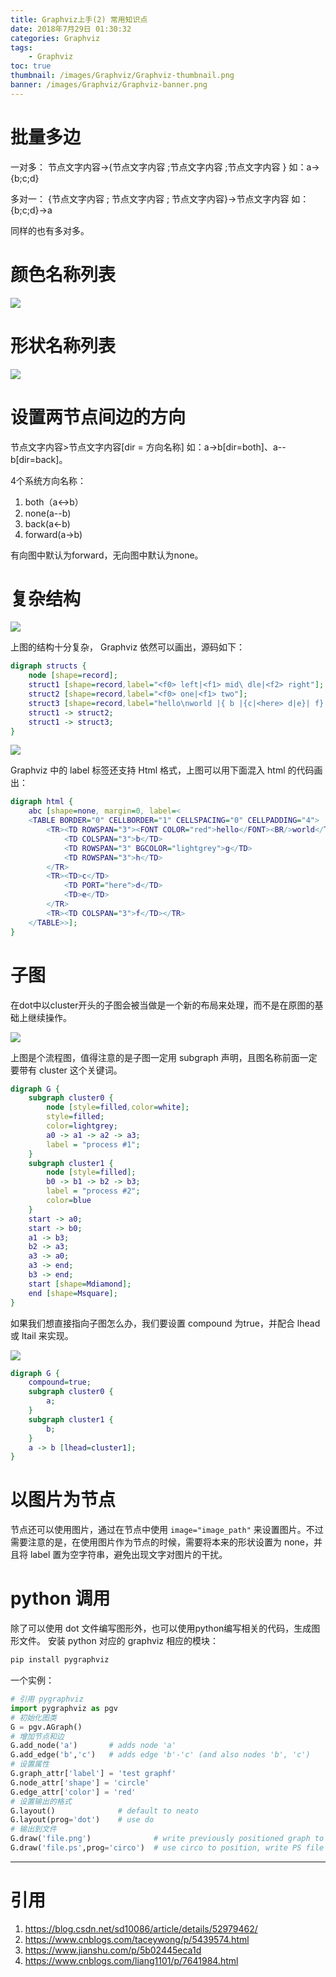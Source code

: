 ```yaml
---
title: Graphviz上手(2) 常用知识点
date: 2018年7月29日 01:30:32
categories: Graphviz
tags: 
    - Graphviz
toc: true
thumbnail: /images/Graphviz/Graphviz-thumbnail.png
banner: /images/Graphviz/Graphviz-banner.png
---
```


# 批量多边

一对多：
 节点文字内容->{节点文字内容 ;节点文字内容 ;节点文字内容 }
 如：a->{b;c;d}

多对一：
{节点文字内容 ; 节点文字内容 ; 节点文字内容}->节点文字内容
如：{b;c;d}->a

同样的也有多对多。

# 颜色名称列表

![](\images\Graphviz\GetStart-2-1.png)

# 形状名称列表

![](\images\Graphviz\GetStart-2-2.png)

# 设置两节点间边的方向

节点文字内容>节点文字内容[dir = 方向名称]
如：a->b[dir=both]、a--b[dir=back]。

4个系统方向名称：
1. both（a<->b）
2. none(a--b)
3. back(a<-b)
4. forward(a->b)

有向图中默认为forward，无向图中默认为none。

# 复杂结构

![](\images\Graphviz\GetStart-2-3.png)

上图的结构十分复杂， Graphviz 依然可以画出，源码如下：

```dot
digraph structs {
    node [shape=record];
    struct1 [shape=record,label="<f0> left|<f1> mid\ dle|<f2> right"];
    struct2 [shape=record,label="<f0> one|<f1> two"];
    struct3 [shape=record,label="hello\nworld |{ b |{c|<here> d|e}| f}| g | h"];
    struct1 -> struct2;
    struct1 -> struct3;
}
```

![](\images\Graphviz\GetStart-2-4.png)

Graphviz 中的 label 标签还支持 Html 格式，上图可以用下面混入 html 的代码画出：

```dot
digraph html {
    abc [shape=none, margin=0, label=<
    <TABLE BORDER="0" CELLBORDER="1" CELLSPACING="0" CELLPADDING="4">
        <TR><TD ROWSPAN="3"><FONT COLOR="red">hello</FONT><BR/>world</TD>
            <TD COLSPAN="3">b</TD>
            <TD ROWSPAN="3" BGCOLOR="lightgrey">g</TD>
            <TD ROWSPAN="3">h</TD>
        </TR>
        <TR><TD>c</TD>
            <TD PORT="here">d</TD>
            <TD>e</TD>
        </TR>
        <TR><TD COLSPAN="3">f</TD></TR>
    </TABLE>>];
}
```

# 子图

在dot中以cluster开头的子图会被当做是一个新的布局来处理，而不是在原图的基础上继续操作。

![](\images\Graphviz\GetStart-2-5.png)

上图是个流程图，值得注意的是子图一定用 subgraph 声明，且图名称前面一定要带有 cluster 这个关键词。

```dot
digraph G {
    subgraph cluster0 {
        node [style=filled,color=white];
        style=filled;
        color=lightgrey;
        a0 -> a1 -> a2 -> a3;
        label = "process #1";
    }
    subgraph cluster1 {
        node [style=filled];
        b0 -> b1 -> b2 -> b3;
        label = "process #2";
        color=blue
    }
    start -> a0;
    start -> b0;
    a1 -> b3;
    b2 -> a3;
    a3 -> a0;
    a3 -> end;
    b3 -> end;
    start [shape=Mdiamond];
    end [shape=Msquare];
}
```

如果我们想直接指向子图怎么办，我们要设置 compound 为true，并配合 lhead 或 ltail 来实现。

![](\images\Graphviz\GetStart-2-6.png)

```dot
digraph G {
    compound=true;
    subgraph cluster0 {
        a;
    }
    subgraph cluster1 {
        b;
    }
    a -> b [lhead=cluster1];
}
```

# 以图片为节点

节点还可以使用图片，通过在节点中使用 `image="image_path"` 来设置图片。不过需要注意的是，在使用图片作为节点的时候，需要将本来的形状设置为 none，并且将 label 置为空字符串，避免出现文字对图片的干扰。

# python 调用

除了可以使用 dot 文件编写图形外，也可以使用python编写相关的代码，生成图形文件。
安装 python 对应的 graphviz 相应的模块：

```bash
pip install pygraphviz
```

一个实例：

```python
# 引用 pygraphviz
import pygraphviz as pgv
# 初始化图类
G = pgv.AGraph()
# 增加节点和边
G.add_node('a')       # adds node 'a'
G.add_edge('b','c')   # adds edge 'b'-'c' (and also nodes 'b', 'c')
# 设置属性
G.graph_attr['label'] = 'test graphf'
G.node_attr['shape'] = 'circle'
G.edge_attr['color'] = 'red'
# 设置输出的格式
G.layout()              # default to neato
G.layout(prog='dot')    # use do
# 输出到文件
G.draw('file.png')              # write previously positioned graph to PNG file
G.draw('file.ps',prog='circo')  # use circo to position, write PS file
```

---

# 引用

1. https://blog.csdn.net/sd10086/article/details/52979462/
2. https://www.cnblogs.com/taceywong/p/5439574.html
3. https://www.jianshu.com/p/5b02445eca1d
4. https://www.cnblogs.com/liang1101/p/7641984.html
